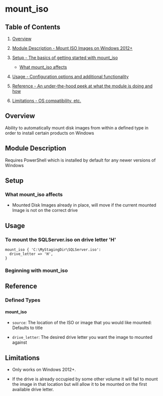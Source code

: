 # mount_iso

## Table of Contents

1. [Overview](#overview)

2. [Module Description - Mount ISO Images on Windows 2012+](#module-description)

3. [Setup - The basics of getting started with mount_iso](#setup)

    * [What mount_iso affects](#what-mount_iso-affects)

4. [Usage - Configuration options and additional functionality](#usage)

5. [Reference - An under-the-hood peek at what the module is doing and how](#reference)

6. [Limitations - OS compatibility, etc.](#limitations)

## Overview

Ability to automatically mount disk images from within a defined type in order to install certain products on Windows

## Module Description

Requires PowerShell which is installed by default for any newer versions of Windows

## Setup

### What mount_iso affects

* Mounted Disk Images already in place, will move if the current mounted Image is not on the correct drive

## Usage

### To mount the SQLServer.iso on drive letter 'H'

``` puppet
mount_iso { 'C:\MyStagingDir\SQLServer.iso':
  drive_letter => 'H',
}
```

### Beginning with mount_iso

## Reference

### Defined Types

#### mount_iso

* `source`: The location of the ISO or image that you would like mounted: Defaults to title

* `drive_letter`: The desired drive letter you want the image to mounted against

## Limitations

* Only works on Windows 2012+.

* If the drive is already occupied by some other volume it will fail to mount the image in that location but will allow it to be mounted on the first available drive letter.
